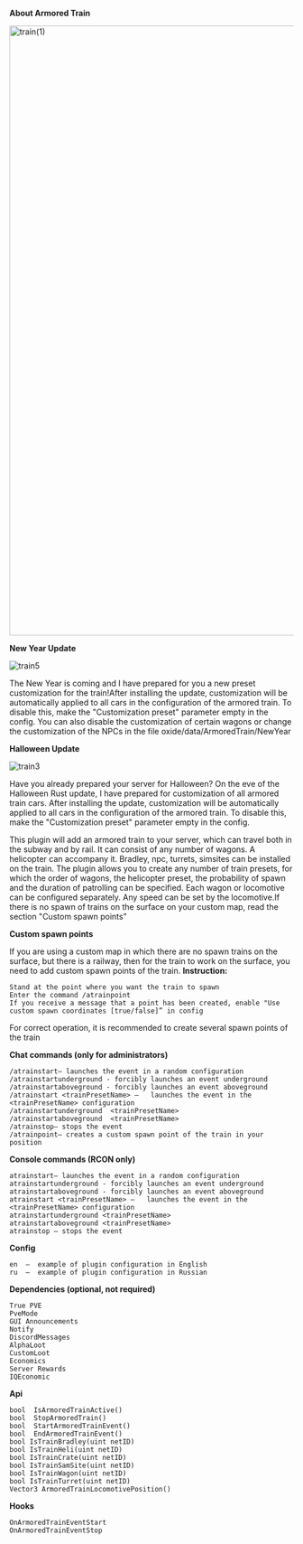 **About Armored Train**

<img width="1920" height="1080" alt="train(1)" src="https://github.com/user-attachments/assets/40bff991-5d74-42d7-97a2-41b2e18e6e45" />

**New Year Update**

![train5](https://github.com/user-attachments/assets/d4b20837-9d11-424b-997a-e347206231be)


The  New Year  is coming and I have prepared for you a new preset customization for the train!After installing the update, customization will be automatically applied to all cars in the configuration of the armored train. To disable this, make the "Customization preset" parameter empty in the config.
You can also disable the customization of certain wagons or change the customization of the NPCs in the file oxide/data/ArmoredTrain/NewYear 

**Halloween Update**

![train3](https://github.com/user-attachments/assets/480a08b8-e008-4b5e-99d3-9407644f0c75)

Have you already prepared your server for Halloween?
On the eve of the Halloween Rust update, I have prepared for customization of all armored train cars.
After installing the update, customization will be automatically applied to all cars in the configuration of the armored train. To disable this, make the "Customization preset" parameter empty in the config. 

This plugin will add an armored train to your server, which can travel both in the subway and by rail.
It can consist of any number of wagons. A helicopter can accompany it.
Bradley, npc, turrets, simsites can be installed on the train.
The plugin allows you to create any number of train presets, for which the order of wagons, the helicopter preset, the probability of spawn and the duration of patrolling can be specified. Each wagon or locomotive can be configured separately. 
Any speed can be set by the locomotive.If there is no spawn of trains on the surface on your custom map, read the section "Custom spawn points”

**Custom spawn points**

If you are using a custom map in which there are no spawn trains on the surface, but there is a railway, then for the train to work on the surface, you need to add custom spawn points of the train.
**Instruction:**

    Stand at the point where you want the train to spawn
    Enter the command /atrainpoint
    If you receive a message that a point has been created, enable "Use custom spawn coordinates [true/false]” in config

For correct operation, it is recommended to create several spawn points of the train

**Chat commands (only for administrators)**

    /atrainstart– launches the event in a random configuration
    /atrainstartunderground - forcibly launches an event underground
    /atrainstartaboveground - forcibly launches an event aboveground
    /atrainstart <trainPresetName> –   launches the event in the <trainPresetName> configuration
    /atrainstartunderground  <trainPresetName>
    /atrainstartaboveground  <trainPresetName>
    /atrainstop– stops the event
    /atrainpoint– creates a custom spawn point of the train in your position

**Console commands (RCON only)**

    atrainstart– launches the event in a random configuration
    atrainstartunderground - forcibly launches an event underground
    atrainstartaboveground - forcibly launches an event aboveground
    atrainstart <trainPresetName> –   launches the event in the <trainPresetName> configuration
    atrainstartunderground <trainPresetName>
    atrainstartaboveground <trainPresetName>
    atrainstop – stops the event

**Config**

    en  –  example of plugin configuration in English
    ru  –  example of plugin configuration in Russian

**Dependencies (optional, not required)**

    True PVE
    PveMode
    GUI Announcements
    Notify
    DiscordMessages
    AlphaLoot
    CustomLoot
    Economics
    Server Rewards
    IQEconomic

**Api**

    bool  IsArmoredTrainActive()
    bool  StopArmoredTrain()
    bool  StartArmoredTrainEvent()
    bool  EndArmoredTrainEvent()
    bool IsTrainBradley(uint netID)  
    bool IsTrainHeli(uint netID)  
    bool IsTrainCrate(uint netID)  
    bool IsTrainSamSite(uint netID)  
    bool IsTrainWagon(uint netID)  
    bool IsTrainTurret(uint netID)  
    Vector3 ArmoredTrainLocomotivePosition()

**Hooks**

    OnArmoredTrainEventStart
    OnArmoredTrainEventStop
